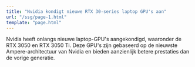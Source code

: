```yaml
---
title: "Nvidia kondigt nieuwe RTX 30-series laptop GPU's aan"
url: "/ssg/page-1.html"
template: "page.html"
---
```


Nvidia heeft onlangs nieuwe laptop-GPU's aangekondigd, waaronder de RTX 3050 en RTX 3050 Ti. Deze GPU's zijn gebaseerd op de nieuwste Ampere-architectuur van Nvidia en bieden aanzienlijk betere prestaties dan de vorige generatie.
